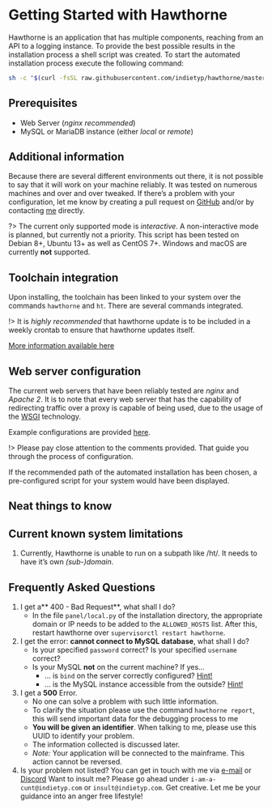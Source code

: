 
# Getting Started with Hawthorne
Hawthorne is an application that has multiple components, reaching from an API to a logging instance. To provide the best possible results in the installation process a shell script was created. To start the automated installation process execute the following command:

```bash
sh -c "$(curl -fsSL raw.githubusercontent.com/indietyp/hawthorne/master/cli/install.sh)"
```

## Prerequisites
* Web Server (_nginx recommended_)
* MySQL or MariaDB instance (either _local_ or _remote_)

## Additional information
Because there are several different environments out there, it is not possible to say that it will work on your machine reliably. It was tested on numerous machines and over and over tweaked. If there’s a problem with your configuration, let me know by creating a pull request on [GitHub][1] and/or by contacting [me][2] directly.

?\> The current only supported mode is _interactive_. A non-interactive mode is planned, but currently not a priority. This script has been tested on Debian 8+, Ubuntu 13+ as well as CentOS 7+. Windows and macOS are currently **not** supported.

## Toolchain integration
Upon installing, the toolchain has been linked to your system over the commands `hawthorne` and `ht`. There are several commands integrated.

!\> It is _highly recommended_ that hawthorne update is to be included in a weekly crontab to ensure that hawthorne updates itself.

[More information available here][3]

## Web server configuration

The current web servers that have been reliably tested are _nginx_ and _Apache 2_. It is to note that every web server that has the capability of redirecting traffic over a proxy is capable of being used, due to the usage of the [WSGI][4] technology.

Example configurations are provided [here][5].

!\> Please pay close attention to the comments provided. That guide you through the process of configuration.

If the recommended path of the automated installation has been chosen, a pre-configured script for your system would have been displayed.

## Neat things to know

## Current known system limitations
1. Currently, Hawthorne is unable to run on a subpath like /ht/. It needs to have it’s own _(sub-)domain_.

## Frequently Asked Questions
1. I get a** 400 - Bad Request**, what shall I do?
	- In the file `panel/local.py` of the installation directory, the appropriate domain or IP needs to be added to the `ALLOWED_HOSTS` list.  After this, restart hawthorne over `supervisorctl restart hawthorne`.
2. I get the error: **cannot connect to MySQL database**, what shall I do?
	- Is your specified `password` correct? Is your specified `username` correct?
	- Is your MySQL **not** on the current machine? If yes...
		- ... is `bind` on the server correctly configured? [Hint!][6]
		- ... is the MySQL instance accessible from the outside? [Hint!][7]
3. I get a **500** Error.
	- No one can solve a problem with such little information.
	- To clarify the situation please use the command `hawthorne report`, this will send important data for the debugging process to me
	- **You will be given an identifier**. When talking to me, please use this UUID to identify your problem.
	- The information collected is discussed later.
	- _Note:_ Your application will be connected to the mainframe. This action cannot be reversed.
4. Is your problem not listed? You can get in touch with me via [e-mail][8] or [Discord][9]  Want to insult me? Please go ahead under `i-am-a-cunt@indietyp.com` or `insult@indietyp.com`. Get creative. Let me be your guidance into an anger free lifestyle!


[1]:	https://www.github.com/indietyp/hawthorne
[2]:	mailto:hawthorne@indietyp.com?subject=installation
[3]:	toolchain.md "More Information"
[4]:	https://en.wikipedia.org/wiki/Web_Server_Gateway_Interface
[5]:	https://github.com/indietyp/hawthorne/tree/master/tools/configs
[6]:	https://stackoverflow.com/a/21627550/9077988
[7]:	https://stackoverflow.com/a/16288118/9077988
[8]:	mailto:hawthorne@indietyp.com
[9]:	https://discord.gg/3pNEqn8
